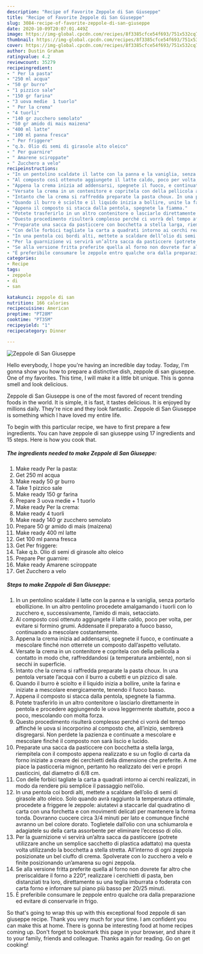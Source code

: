 ```yaml
---
description: "Recipe of Favorite Zeppole di San Giuseppe"
title: "Recipe of Favorite Zeppole di San Giuseppe"
slug: 3084-recipe-of-favorite-zeppole-di-san-giuseppe
date: 2020-10-09T20:07:01.449Z
image: https://img-global.cpcdn.com/recipes/8f3385cfce54f693/751x532cq70/zeppole-di-san-giuseppe-recipe-main-photo.jpg
thumbnail: https://img-global.cpcdn.com/recipes/8f3385cfce54f693/751x532cq70/zeppole-di-san-giuseppe-recipe-main-photo.jpg
cover: https://img-global.cpcdn.com/recipes/8f3385cfce54f693/751x532cq70/zeppole-di-san-giuseppe-recipe-main-photo.jpg
author: Dustin Graham
ratingvalue: 4.2
reviewcount: 35279
recipeingredient:
- " Per la pasta"
- "250 ml acqua"
- "50 gr burro"
- "1 pizzico sale"
- "150 gr farina"
- "3 uova medie  1 tuorlo"
- " Per la crema"
- "4 tuorli"
- "140 gr zucchero semolato"
- "50 gr amido di mais maizena"
- "400 ml latte"
- "100 ml panna fresca"
- " Per friggere"
- "q.b. Olio di semi di girasole alto oleico"
- " Per guarnire"
- " Amarene sciroppate"
- " Zucchero a velo"
recipeinstructions:
- "In un pentolino scaldate il latte con la panna e la vaniglia, senza portarlo ebollizione. In un altro pentolino procedete amalgamando i tuorli con lo zucchero e, successivamente, l’amido di mais, setacciato."
- "Al composto così ottenuto aggiungete il latte caldo, poco per volta, per evitare si formino grumi. Addensate il preparato a fuoco basso, continuando a mescolare costantemente."
- "Appena la crema inizia ad addensarsi, spegnete il fuoco, e continuate a mescolare finché non otterrete un composto dall’aspetto vellutato."
- "Versate la crema in un contenitore e copritela con della pellicola a contatto in modo che, raffreddandosi (a temperatura ambiente), non si secchi in superficie."
- "Intanto che la crema si raffredda preparate la pasta choux. In una pentola versate l’acqua con il burro a cubetti e un pizzico di sale."
- "Quando il burro è sciolto e il liquido inizia a bollire, unite la farina e iniziate a mescolare energicamente, tenendo il fuoco basso."
- "Appena il composto si stacca dalla pentola, spegnete la fiamma."
- "Potete trasferirlo in un altro contenitore o lasciarlo direttamente in pentola e procedere aggiungendo le uova leggermente sbattute, poco a poco, mescolando con molta forza."
- "Questo procedimento risulterà complesso perché ci vorrà del tempo affinché le uova si incorporino al composto che, all’inizio, sembrerà disgregarsi. Non perdete la pazienza e continuate a mescolare e mescolare finché il composto non sarà liscio e lucido."
- "Preparate una sacca da pasticcere con bocchetta a stella larga, riempitela con il composto appena realizzato e su un foglio di carta da forno iniziate a creare dei cerchietti della dimensione che preferite. A me piace la pasticceria mignon, pertanto ho realizzato dei veri e propri pasticcini, dal diametro di 6/8 cm."
- "Con delle forbici tagliate la carta a quadrati intorno ai cerchi realizzati, in modo da rendere più semplice il passaggio nell’olio."
- "In una pentola coi bordi alti, mettete a scaldare dell’olio di semi di girasole alto oleico. Solo quando avrà raggiunto la temperatura ottimale, procedete a friggere le zeppole: aiutatevi a staccarle dal quadratino di carta con una forchetta e con movimenti delicati per mantenere la forma tonda. Dovranno cuocere circa 3/4 minuti per lato e comunque finché avranno un bel colore dorato. Toglietele dall’olio con una schiumarola e adagiatele su della carta assorbente per eliminare l’eccesso di olio."
- "Per la guarnizione vi servirà un’altra sacca da pasticcere (potrete utilizzare anche un semplice sacchetto di plastica adattato) ma questa volta utilizzando la bocchetta a stella stretta. All’interno di ogni zeppola posizionate un bel ciuffo di crema. Spolverate con lo zucchero a velo e finite posizionando un’amarena su ogni zeppola."
- "Se alla versione fritta preferite quella al forno non dovrete far altro che preriscaldare il forno a 220°, realizzare i cerchietti di pasta, ben distanziati tra loro, direttamente su una teglia imburrata o foderata con carta forno e infornare sul piano più basso per 20/25 minuti."
- "È preferibile consumare le zeppole entro qualche ora dalla preparazione ed evitare di conservarle in frigo."
categories:
- Recipe
tags:
- zeppole
- di
- san

katakunci: zeppole di san 
nutrition: 166 calories
recipecuisine: American
preptime: "PT28M"
cooktime: "PT35M"
recipeyield: "1"
recipecategory: Dinner

---
```



![Zeppole di San Giuseppe](https://img-global.cpcdn.com/recipes/8f3385cfce54f693/751x532cq70/zeppole-di-san-giuseppe-recipe-main-photo.jpg)

Hello everybody, I hope you're having an incredible day today. Today, I'm gonna show you how to prepare a distinctive dish, zeppole di san giuseppe. One of my favorites. This time, I will make it a little bit unique. This is gonna smell and look delicious.



Zeppole di San Giuseppe is one of the most favored of recent trending foods in the world. It is simple, it is fast, it tastes delicious. It is enjoyed by millions daily. They're nice and they look fantastic. Zeppole di San Giuseppe is something which I have loved my entire life.


To begin with this particular recipe, we have to first prepare a few ingredients. You can have zeppole di san giuseppe using 17 ingredients and 15 steps. Here is how you cook that.

<!--inarticleads1-->

##### The ingredients needed to make Zeppole di San Giuseppe:

1. Make ready  Per la pasta:
1. Get 250 ml acqua
1. Make ready 50 gr burro
1. Take 1 pizzico sale
1. Make ready 150 gr farina
1. Prepare 3 uova medie + 1 tuorlo
1. Make ready  Per la crema:
1. Make ready 4 tuorli
1. Make ready 140 gr zucchero semolato
1. Prepare 50 gr amido di mais (maizena)
1. Make ready 400 ml latte
1. Get 100 ml panna fresca
1. Get  Per friggere:
1. Take q.b. Olio di semi di girasole alto oleico
1. Prepare  Per guarnire:
1. Make ready  Amarene sciroppate
1. Get  Zucchero a velo




<!--inarticleads2-->

##### Steps to make Zeppole di San Giuseppe:

1. In un pentolino scaldate il latte con la panna e la vaniglia, senza portarlo ebollizione. In un altro pentolino procedete amalgamando i tuorli con lo zucchero e, successivamente, l’amido di mais, setacciato.
1. Al composto così ottenuto aggiungete il latte caldo, poco per volta, per evitare si formino grumi. Addensate il preparato a fuoco basso, continuando a mescolare costantemente.
1. Appena la crema inizia ad addensarsi, spegnete il fuoco, e continuate a mescolare finché non otterrete un composto dall’aspetto vellutato.
1. Versate la crema in un contenitore e copritela con della pellicola a contatto in modo che, raffreddandosi (a temperatura ambiente), non si secchi in superficie.
1. Intanto che la crema si raffredda preparate la pasta choux. In una pentola versate l’acqua con il burro a cubetti e un pizzico di sale.
1. Quando il burro è sciolto e il liquido inizia a bollire, unite la farina e iniziate a mescolare energicamente, tenendo il fuoco basso.
1. Appena il composto si stacca dalla pentola, spegnete la fiamma.
1. Potete trasferirlo in un altro contenitore o lasciarlo direttamente in pentola e procedere aggiungendo le uova leggermente sbattute, poco a poco, mescolando con molta forza.
1. Questo procedimento risulterà complesso perché ci vorrà del tempo affinché le uova si incorporino al composto che, all’inizio, sembrerà disgregarsi. Non perdete la pazienza e continuate a mescolare e mescolare finché il composto non sarà liscio e lucido.
1. Preparate una sacca da pasticcere con bocchetta a stella larga, riempitela con il composto appena realizzato e su un foglio di carta da forno iniziate a creare dei cerchietti della dimensione che preferite. A me piace la pasticceria mignon, pertanto ho realizzato dei veri e propri pasticcini, dal diametro di 6/8 cm.
1. Con delle forbici tagliate la carta a quadrati intorno ai cerchi realizzati, in modo da rendere più semplice il passaggio nell’olio.
1. In una pentola coi bordi alti, mettete a scaldare dell’olio di semi di girasole alto oleico. Solo quando avrà raggiunto la temperatura ottimale, procedete a friggere le zeppole: aiutatevi a staccarle dal quadratino di carta con una forchetta e con movimenti delicati per mantenere la forma tonda. Dovranno cuocere circa 3/4 minuti per lato e comunque finché avranno un bel colore dorato. Toglietele dall’olio con una schiumarola e adagiatele su della carta assorbente per eliminare l’eccesso di olio.
1. Per la guarnizione vi servirà un’altra sacca da pasticcere (potrete utilizzare anche un semplice sacchetto di plastica adattato) ma questa volta utilizzando la bocchetta a stella stretta. All’interno di ogni zeppola posizionate un bel ciuffo di crema. Spolverate con lo zucchero a velo e finite posizionando un’amarena su ogni zeppola.
1. Se alla versione fritta preferite quella al forno non dovrete far altro che preriscaldare il forno a 220°, realizzare i cerchietti di pasta, ben distanziati tra loro, direttamente su una teglia imburrata o foderata con carta forno e infornare sul piano più basso per 20/25 minuti.
1. È preferibile consumare le zeppole entro qualche ora dalla preparazione ed evitare di conservarle in frigo.




So that's going to wrap this up with this exceptional food zeppole di san giuseppe recipe. Thank you very much for your time. I am confident you can make this at home. There is gonna be interesting food at home recipes coming up. Don't forget to bookmark this page in your browser, and share it to your family, friends and colleague. Thanks again for reading. Go on get cooking!
